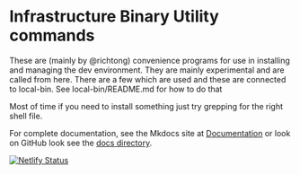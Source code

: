 # Infrastructure Binary Utility commands

These are (mainly by @richtong) convenience programs for use in installing and
managing the dev environment. They are mainly experimental and are called from here.
There are a few which are used and these are connected to local-bin. See
local-bin/README.md for how to do that

Most of time if you need to install something just try grepping for the right
shell file.

For complete documentation, see the Mkdocs site at
[Documentation](https://bin.docs.tongfamily.com) or look on GitHub look see the
[docs directory](https://github.com/richtong/bin/docs).

[![Netlify Status](https://api.netlify.com/api/v1/badges/63017acd-c889-441c-9ab6-1c80cd02ea67/deploy-status)](https://app.netlify.com/sites/bespoke-kangaroo-976158/deploys)

